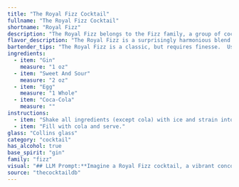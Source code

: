 ```yaml
---
title: "The Royal Fizz Cocktail"
fullname: "The Royal Fizz Cocktail"
shortname: "Royal Fizz"
description: "The Royal Fizz belongs to the Fizz family, a group of cocktails characterized by their effervescence and use of a spirit, citrus, and a fizz element.  This particular variation likely originated in the early 20th century, combining the popular gin fizz with the novelty of Coca-Cola, a rising beverage at the time. "
flavor_description: "The Royal Fizz is a surprisingly harmonious blend of sweet and tart. The gin's botanicals shine through, softened by the sweet and sour mix. The egg adds a creamy richness, rounding out the flavors. Coca-Cola provides a touch of fizz and a hint of caramel, balancing the overall sweetness. It's a refreshing, slightly decadent cocktail that's perfect for any occasion. "
bartender_tips: "The Royal Fizz is a classic, but requires finesse.  Use a good quality gin, and ensure the sweet and sour is well balanced.  When adding the egg, shake vigorously with ice to emulsify it properly.  Top with Coca-Cola, but don't overpour!  This drink is best enjoyed fresh, so don't make it too far ahead of time. "
ingredients:
  - item: "Gin"
    measure: "1 oz"
  - item: "Sweet And Sour"
    measure: "2 oz"
  - item: "Egg"
    measure: "1 Whole"
  - item: "Coca-Cola"
    measure: ""
instructions:
  - item: "Shake all ingredients (except cola) with ice and strain into a chilled collins glass."
  - item: "Fill with cola and serve."
glass: "Collins glass"
category: "cocktail"
has_alcohol: true
base_spirit: "gin"
family: "fizz"
visual: "## LLM Prompt:**Imagine a Royal Fizz cocktail, a vibrant concoction made with gin, sweet and sour mix, egg white, and Coca-Cola. Describe its appearance in detail, paying attention to:*** **Color:**  Is it a bright, bubbly orange? A hazy, creamy beige? Does the Coca-Cola create a dark, almost black layer at the bottom?* **Texture:** Is it a smooth, silky foam? Does the egg white create a fluffy, airy head? Are there any visible bubbles from the Coca-Cola? * **Clarity:** Is it crystal clear or does it have a slightly cloudy appearance? * **Garnish:**  Is it adorned with a citrus twist, a cherry, or a sprig of mint? What color and shape does the garnish have?**Write your description in a way that evokes the sense of a delicious, refreshing drink. Consider using sensory language and metaphors to bring the cocktail to life.** "
source: "thecocktaildb"
---
```


